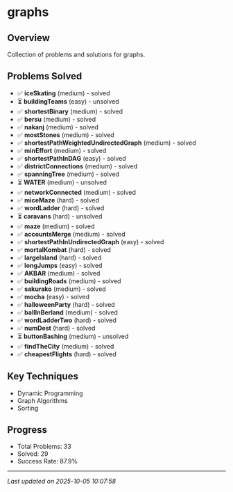 # graphs

## Overview
Collection of problems and solutions for graphs.

## Problems Solved
- ✅ **iceSkating** (medium) - solved
- ⏳ **buildingTeams** (easy) - unsolved
- ✅ **shortestBinary** (medium) - solved
- ✅ **bersu** (medium) - solved
- ✅ **nakanj** (medium) - solved
- ✅ **mostStones** (medium) - solved
- ✅ **shortestPathWeightedUndirectedGraph** (medium) - solved
- ✅ **minEffort** (medium) - solved
- ✅ **shortestPathInDAG** (easy) - solved
- ✅ **districtConnections** (medium) - solved
- ✅ **spanningTree** (medium) - solved
- ⏳ **WATER** (medium) - unsolved
- ✅ **networkConnected** (medium) - solved
- ✅ **miceMaze** (hard) - solved
- ✅ **wordLadder** (hard) - solved
- ⏳ **caravans** (hard) - unsolved
- ✅ **maze** (medium) - solved
- ✅ **accountsMerge** (medium) - solved
- ✅ **shortestPathInUndirectedGraph** (easy) - solved
- ✅ **mortalKombat** (hard) - solved
- ✅ **largeIsland** (hard) - solved
- ✅ **longJumps** (easy) - solved
- ✅ **AKBAR** (medium) - solved
- ✅ **buildingRoads** (medium) - solved
- ✅ **sakurako** (medium) - solved
- ✅ **mocha** (easy) - solved
- ✅ **halloweenParty** (hard) - solved
- ✅ **ballInBerland** (medium) - solved
- ✅ **wordLadderTwo** (hard) - solved
- ✅ **numDest** (hard) - solved
- ⏳ **buttonBashing** (medium) - unsolved
- ✅ **findTheCity** (medium) - solved
- ✅ **cheapestFlights** (hard) - solved

## Key Techniques
- Dynamic Programming
- Graph Algorithms
- Sorting

## Progress
- Total Problems: 33
- Solved: 29
- Success Rate: 87.9%

---
*Last updated on 2025-10-05 10:07:58*
